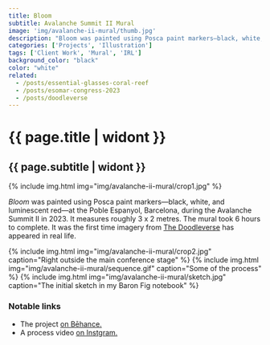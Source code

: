 ```yaml
---
title: Bloom
subtitle: Avalanche Summit II Mural
image: 'img/avalanche-ii-mural/thumb.jpg'
description: "Bloom was painted using Posca paint markers—black, white, and luminescent red—at the Poble Espanyol, Barcelona, during the Avalanche Summit II in 2023. It measures roughly 3 x 2 metres. The mural took 6 hours to complete. It was the first time imagery from The Doodleverse has appeared in real life."
categories: ['Projects', 'Illustration']
tags: ['Client Work', 'Mural', 'IRL']
background_color: "black"
color: "white"
related:
  - /posts/essential-glasses-coral-reef
  - /posts/esomar-congress-2023
  - /posts/doodleverse
---
```

# {{ page.title | widont }}
## {{ page.subtitle | widont }}

{% include img.html img="img/avalanche-ii-mural/crop1.jpg" %}

*Bloom* was painted using Posca paint markers—black, white, and luminescent red—at the Poble Espanyol, Barcelona, during the Avalanche Summit II in 2023. It measures roughly 3 x 2 metres. The mural took 6 hours to complete. It was the first time imagery from [The Doodleverse](/doodleverse/) has appeared in real life.

{% include img.html img="img/avalanche-ii-mural/crop2.jpg" caption="Right outside the main conference stage" %}
{% include img.html img="img/avalanche-ii-mural/sequence.gif" caption="Some of the process" %}
{% include img.html img="img/avalanche-ii-mural/sketch.jpg" caption="The initial sketch in my Baron Fig notebook" %}

### Notable links
- The project [on Bēhance.](https://www.behance.net/gallery/170838083/Bloom-Avalanche-Summit-II-Mural)
- A process video [on Instgram.](https://www.instagram.com/p/CsWBUUVI7n2/)